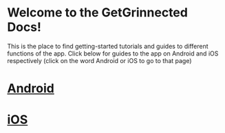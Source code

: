# Welcome to the GetGrinnected Docs!

This is the place to find getting-started tutorials and guides to different functions of the app. Click below for guides to the app on Android and iOS respectively (click on the word Android or iOS to go to that page)

# [Android](android.md)

# [iOS](apple.md)
